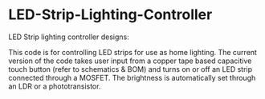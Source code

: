 # LED-Strip-Lighting-Controller
LED Strip lighting controller designs:

This code is for controlling LED strips for use as home lighting. The current version of the code takes user input from a copper tape based capacitive touch button (refer to schematics & BOM) and turns on or off an LED strip connected through a MOSFET. The brightness is automatically set through an LDR or a phototransistor.
